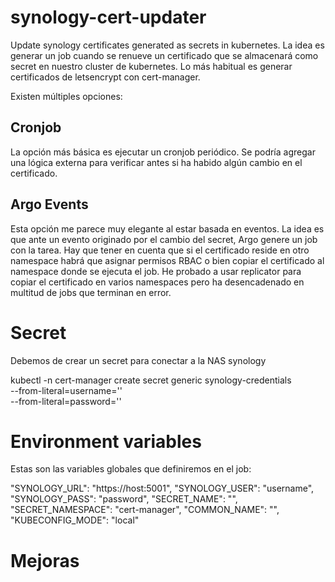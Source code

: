 # synology-cert-updater
Update synology certificates generated as secrets in kubernetes.
La idea es generar un job cuando se renueve un certificado que se almacenará como secret en nuestro cluster de kubernetes. 
Lo más habitual es generar certificados de letsencrypt con cert-manager. 

Existen múltiples opciones:

## Cronjob
 La opción más básica es ejecutar un cronjob periódico. Se podría agregar una lógica externa para verificar antes si ha habido algún cambio en el certificado. 

## Argo Events

Esta opción me parece muy elegante al estar basada en eventos. La idea es que ante un evento originado por el cambio del secret, Argo genere un job con la tarea. Hay que tener en cuenta que si el certificado reside en otro namespace habrá que asignar permisos RBAC o bien copiar el certificado al namespace donde se ejecuta el job. 
He probado a usar replicator para copiar el certificado en varios namespaces pero ha desencadenado en multitud de jobs que terminan en error. 

# Secret
Debemos de crear un secret para conectar a la NAS synology

kubectl -n cert-manager create secret generic synology-credentials \
  --from-literal=username='<username>' \
  --from-literal=password='<password>'

# Environment variables

Estas son las variables globales que definiremos en el job:

"SYNOLOGY_URL": "https://host:5001",
"SYNOLOGY_USER": "username",
"SYNOLOGY_PASS": "password",
"SECRET_NAME": "",
"SECRET_NAMESPACE": "cert-manager",
"COMMON_NAME": "",
"KUBECONFIG_MODE": "local"

# Mejoras
